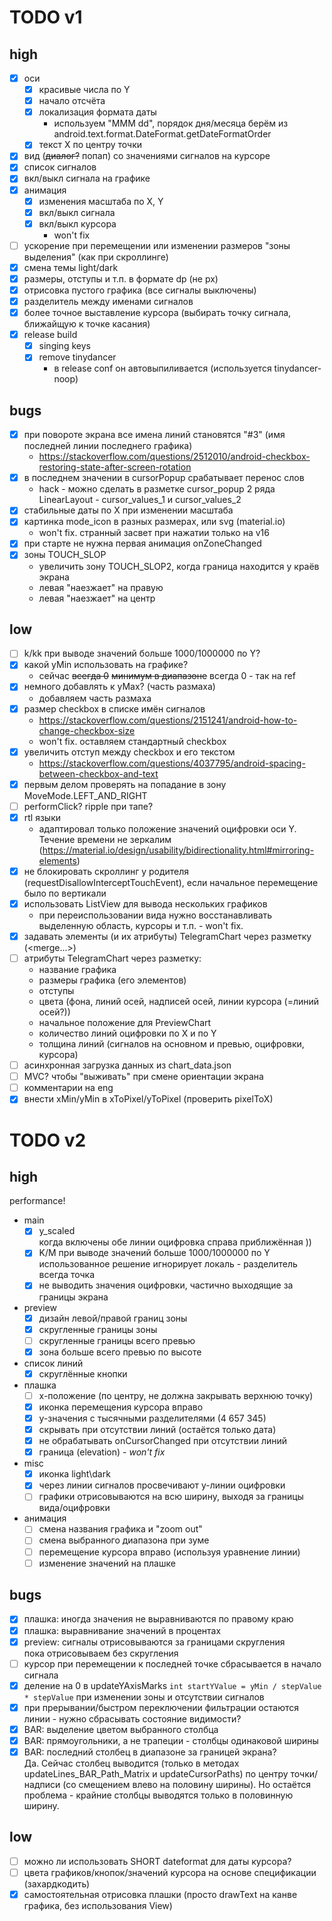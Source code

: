 # TODO v1

## high

- [x] оси
  - [x] красивые числа по Y
  - [x] начало отсчёта
  - [x] локализация формата даты
    - используем "MMM dd", порядок дня/месяца берём из android.text.format.DateFormat.getDateFormatOrder
  - [x] текcт X по центру точки
- [x] вид (~~диалог?~~ попап) со значениями сигналов на курсоре
- [x] список сигналов
- [x] вкл/выкл сигнала на графике
- [x] анимация
  - [x] изменения масштаба по X, Y
  - [x] вкл/выкл сигнала
  - [x] вкл/выкл курсора
    - won't fix
- [ ] ускорение при перемещении или изменении размеров "зоны выделения" (как при скроллинге)
- [x] смена темы light/dark
- [x] размеры, отступы и т.п. в формате dp (не px)
- [x] отрисовка пустого графика (все сигналы выключены)
- [x] разделитель между именами сигналов
- [x] более точное выставление курсора (выбирать точку сигнала, ближайщую к точке касания)
- [x] release build
  - [x] singing keys
  - [x] remove tinydancer
    - в release conf он автовыпиливается (используется tinydancer-noop)

## bugs

- [x] при повороте экрана все имена линий становятся "#3" (имя последней линии последнего графика)
  - https://stackoverflow.com/questions/2512010/android-checkbox-restoring-state-after-screen-rotation
- [x] в последнем значении в cursorPopup срабатывает перенос слов
  - hack - можно сделать в разметке cursor_popup 2 ряда LinearLayout - cursor_values_1 и cursor_values_2
- [x] стабильные даты по X при изменении масштаба
- [x] картинка mode_icon в разных размерах, или svg (material.io)
  - won't fix. странный засвет при нажатии только на v16
- [x] при старте не нужна первая анимация onZoneChanged
- [x] зоны TOUCH_SLOP
  - увеличить зону TOUCH_SLOP2, когда граница находится у краёв экрана
  - левая "наезжает" на правую
  - левая "наезжает" на центр

## low
- [ ] k/kk при выводе значений больше 1000/1000000 по Y?
- [x] какой yMin использовать на графике?
  - сейчас ~~всегда 0~~ ~~минимум в диапазоне~~ всегда 0 - так на ref
- [x] немного добавлять к yMax? (часть размаха)
  - добавляем часть размаха
- [x] размер checkbox в списке имён сигналов
  - https://stackoverflow.com/questions/2151241/android-how-to-change-checkbox-size
  - won't fix. оставляем стандартный checkbox
- [x] увеличить отступ между checkbox и его текстом
  - https://stackoverflow.com/questions/4037795/android-spacing-between-checkbox-and-text
- [x] первым делом проверять на попадание в зону MoveMode.LEFT_AND_RIGHT
- [ ] performClick? ripple при тапе?
- [x] rtl языки
  - адаптировал только положение значений оцифровки оси Y. Течение времени не зеркалим (https://material.io/design/usability/bidirectionality.html#mirroring-elements)
- [x] не блокировать скроллинг у родителя (requestDisallowInterceptTouchEvent), если начальное перемещение было по вертикали
- [x] использовать ListView для вывода нескольких графиков
  - при переиспользовании вида нужно восстанавливать выделенную область, курсоры и т.п. - won't fix.
- [x] задавать элементы (и их атрибуты) TelegramChart через разметку (<merge...>)
- [ ] атрибуты TelegramChart через разметку:
  - название графика
  - размеры графика (его элементов)
  - отступы
  - цвета (фона, линий осей, надписей осей, линии курсора (=линий осей?))
  - начальное положение для PreviewChart
  - количество линий оцифровки по X и по Y
  - толщина линий (сигналов на основном и превью, оцифровки, курсора)
- [ ] асинхронная загрузка данных из chart_data.json
- [ ] MVC? чтобы "выживать" при смене ориентации экрана
- [ ] комментарии на eng
- [x] внести xMin/yMin в xToPixel/yToPixel (проверить pixelToX)

# TODO v2

## high

performance!

- main
  - [x] y_scaled  
        когда включены обе линии оцифровка справа приближённая ))
  - [x] K/M при выводе значений больше 1000/1000000 по Y  
        использованное решение игнорирует локаль - разделитель всегда точка
  - [x] не выводить значения оцифровки, частично выходящие за границы экрана

- preview
  - [x] дизайн левой/правой границ зоны
  - [x] скругленные границы зоны
  - [ ] скругленные границы всего превью
  - [x] зона больше всего превью по высоте

- список линий
  - [x] скруглённые кнопки

- плашка
  - [ ] x-положение (по центру, не должна закрывать верхнюю точку)
  - [x] иконка перемещения курсора вправо
  - [x] y-значения с тысячными разделителями (4 657 345)
  - [x] скрывать при отсутствии линий (остаётся только дата)
  - [x] не обрабатывать onCursorChanged при отсутствии линий
  - [x] граница (elevation) - _won't fix_

- misc
  - [x] иконка light\dark
  - [x] через линии сигналов просвечивают у-линии оцифровки
  - [ ] графики отрисовываются на всю ширину, выходя за границы вида/оцифровки

- анимация
  - [ ] смена названия графика и "zoom out"
  - [ ] смена выбранного диапазона при зуме
  - [ ] перемещение курсора вправо (используя уравнение линии)
  - [ ] изменение значений на плашке

## bugs

- [x] плашка: иногда значения не выравниваются по правому краю
- [x] плашка: выравнивание значений в процентах
- [x] preview: сигналы отрисовываются за границами скругления  
      пока отрисовываем без скругления
- [ ] курсор при перемещении к последней точке сбрасывается в начало сигнала
- [x] деление на 0 в updateYAxisMarks `int startYValue = yMin / stepValue * stepValue` при изменении зоны и отсутствии сигналов
- [x] при прерывании/быстром переключении фильтрации остаются линии - нужно сбрасывать состояние видимости?
- [x] BAR: выделение цветом выбранного столбца
- [x] BAR: прямоугольники, а не трапеции - столбцы одинаковой ширины
- [x] BAR: последний столбец в диапазоне за границей экрана?  
      Да. Сейчас столбец выводится (только в методах updateLines_BAR_Path_Matrix и updateCursorPaths) по центру точки/надписи (со смещением влево на половину ширины). Но остаётся проблема - крайние столбцы выводятся только в половинную ширину.

## low

- [ ] можно ли использовать SHORT dateformat для даты курсора?
- [ ] цвета графиков/кнопок/значений курсора на основе спецификации (захардкодить)
- [x] самостоятельная отрисовка плашки (просто drawText на канве графика, без использования View)
